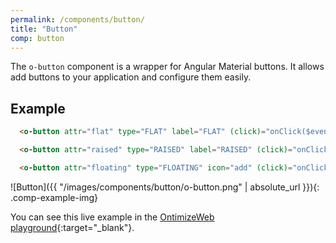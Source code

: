```yaml
---
permalink: /components/button/
title: "Button"
comp: button
---
```


The `o-button` component is a wrapper for Angular Material buttons. It allows add buttons to your application and configure them easily.

## Example

```html
  <o-button attr="flat" type="FLAT" label="FLAT" (click)="onClick($event)"></o-button>

  <o-button attr="raised" type="RAISED" label="RAISED" (click)="onClick($event)"></o-button>

  <o-button attr="floating" type="FLOATING" icon="add" (click)="onClick($event)"></o-button>
```

![Button]({{ "/images/components/button/o-button.png" | absolute_url }}){: .comp-example-img}

You can see this live example in the [OntimizeWeb playground](https://try.imatia.com/ontimizeweb/playground/main/buttons){:target="_blank"}.

